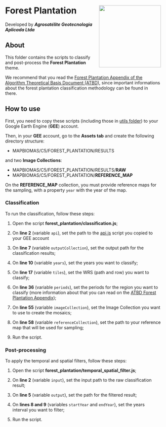<div>
    <img src='https://agrosatelite.com.br/wp-content/uploads/2019/02/logo_horizontal_negativo.png' height='auto' width='200' align='right'>
    <h1>Forest Plantation</h1>
</div>

Developed by ***Agrosatélite Geotecnologia Aplicada Ltda***

## About

This folder contains the scripts to classify and post-process the **Forest Plantation** theme. 

We recommend that you read the [Forest Plantation Appendix of the Algorithm Theoretical Basis Document (ATBD)](https://mapbiomas.org/download-dos-atbds), since important informations about the forest plantation classification methodology can be found in there. 

## How to use

First, you need to copy these scripts (including those in [utils folder](../utils)) to your Google Earth Engine (**GEE**) account.

Then, in your **GEE** account, go to the **Assets tab** and create the following directory structure:

 - MAPBIOMAS/C5/FOREST_PLANTATION/RESULTS

and two **Image Collections**:

 - MAPBIOMAS/C5/FOREST_PLANTATION/RESULTS/**RAW**
 - MAPBIOMAS/C5/FOREST_PLANTATION/**REFERENCE_MAP**

On the **REFERENCE_MAP** collection, you must provide reference maps for the sampling, with a property `year` with the year of the map.

### Classification

To run the classification, follow these steps:

1. Open the script **forest_plantation/classification.js**;

2. On **line 2** (variable `api`), set the path to the [api.js](../utils/api.js) script you copied to your GEE account

3. On **line 7** (variable `outputCollection`), set the output path for the classification results;

4. On **line 10** (variable `years`), set the years you want to classify;
    
5. On **line 17** (variable `tiles`), set the WRS (path and row) you want to classify;
    
6. On **line 36** (variable `periods`), set the periods for the region you want to classify (more information about that you can read on the [ATBD Forest Plantation Appendix](https://mapbiomas.org/download-dos-atbds));
    
7. On **line 55** (variable `imageCollection`), set the Image Collection you want to use to create the mosaics;

8. On **line 58** (variable `referenceCollection`), set the path to your reference map that will be used for sampling;
  
9. Run the script.

### Post-processing

To apply the temporal and spatial filters, follow these steps: 

1. Open the script **forest_plantation/temporal_spatial_filter.js**;

2. On **line 2** (variable `input`), set the input path to the raw classification result;

3. On **line 5** (variable `output`), set the path for the filtered result;

4. On **lines 8 and 9** (variables `startYear` and `endYear`), set the years interval you want to filter;

5. Run the script.